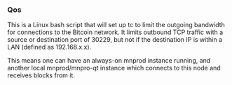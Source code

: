 ### Qos ###

This is a Linux bash script that will set up tc to limit the outgoing bandwidth for connections to the Bitcoin network. It limits outbound TCP traffic with a source or destination port of 30229, but not if the destination IP is within a LAN (defined as 192.168.x.x).

This means one can have an always-on mnprod instance running, and another local mnprod/mnpro-qt instance which connects to this node and receives blocks from it.
